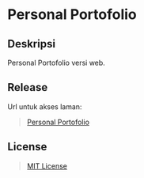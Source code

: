 # Personal Portofolio

## Deskripsi
Personal Portofolio versi web.

## Release
Url untuk akses laman:
> [Personal Portofolio](https://dennisthandy.github.io)

## License
> [MIT License](https://opensource.org/licenses/MIT)
